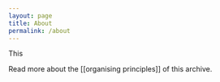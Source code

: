 ```yaml
---
layout: page
title: About
permalink: /about
---
```


This 

Read more about the [[organising principles]] of this archive. 